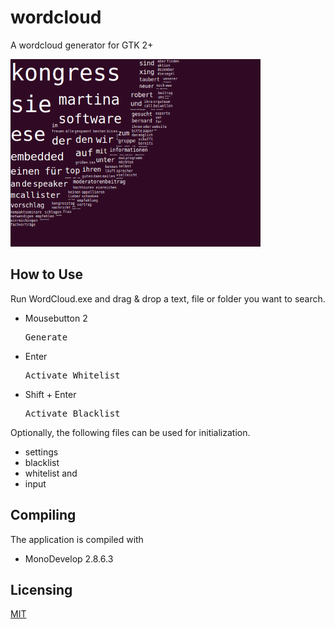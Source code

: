 # wordcloud
A wordcloud generator for GTK 2+

<img src="Example/screenshot.png" width="400"/>

## How to Use
Run WordCloud.exe and drag & drop a text, file or folder you want to search.

- Mousebutton 2<pre>Generate</pre>
- Enter<pre>Activate Whitelist</pre>
- Shift + Enter<pre>Activate Blacklist</pre>

Optionally, the following files can be used for initialization.

+ settings
+ blacklist
+ whitelist and
+ input

## Compiling
The application is compiled with

* MonoDevelop 2.8.6.3

## Licensing
[MIT](https://github.com/bernardtaubert/wordcloud/blob/master/LICENSE)

